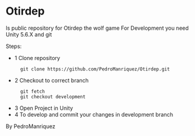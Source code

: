 # Otirdep 
Is public repository for Otirdep the wolf game
For Development you need Unity 5.6.X and git 

Steps:
* 1 Clone repository
  ```
    git clone https://github.com/PedroManriquez/Otirdep.git
  ``` 
* 2 Checkout to correct branch
  ```
    git fetch
    git checkout development
  ``` 
* 3 Open Project in Unity 
* 4 To develop and commit your changes in development branch

By PedroManriquez